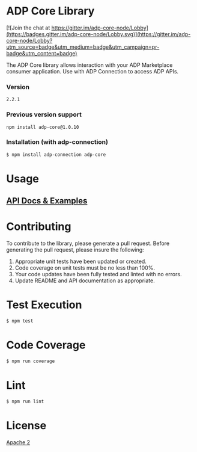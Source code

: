 # ADP Core Library

[![Join the chat at https://gitter.im/adp-core-node/Lobby](https://badges.gitter.im/adp-core-node/Lobby.svg)](https://gitter.im/adp-core-node/Lobby?utm_source=badge&utm_medium=badge&utm_campaign=pr-badge&utm_content=badge)

The ADP Core library allows interaction with your ADP Marketplace consumer application. Use with ADP Connection to access ADP APIs.

### Version
`2.2.1`

### Previous version support 
`npm install adp-core@1.0.10`

### Installation (with adp-connection)
```sh
$ npm install adp-connection adp-core
```

# Usage 
## [API Docs & Examples](docs)

# Contributing
To contribute to the library, please generate a pull request. Before generating the pull request, please insure the following:
1. Appropriate unit tests have been updated or created.
2. Code coverage on unit tests must be no less than 100%.
3. Your code updates have been fully tested and linted with no errors. 
4. Update README and API documentation as appropriate.


# Test Execution
```sh
$ npm test
```

# Code Coverage
```sh
$ npm run coverage
```

# Lint
```sh
$ npm run lint
```

# License 
[Apache 2](http://www.apache.org/licenses/LICENSE-2.0)
